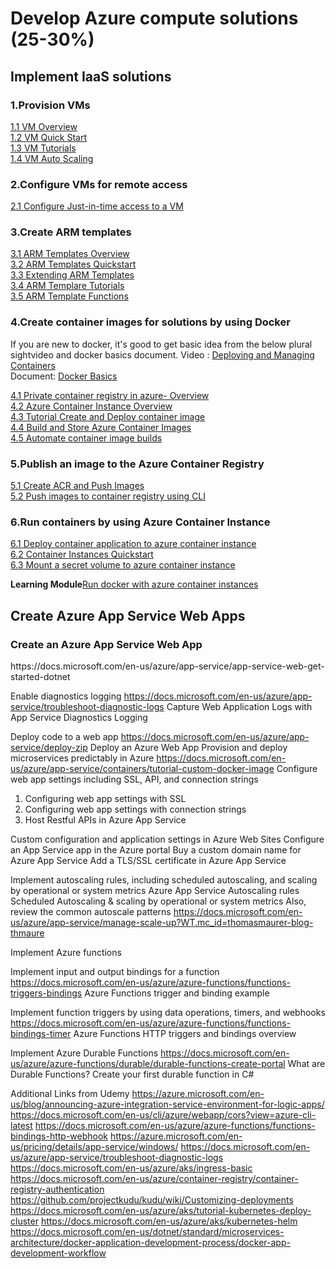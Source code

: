 <h1>Develop Azure compute solutions (25-30%)</h1>
<h2>Implement IaaS solutions</h2>

<h3>1.Provision VMs</h3>
<a href='https://docs.microsoft.com/en-us/azure/virtual-machines/windows/overview'>1.1 VM Overview</a><br>
<a href='https://docs.microsoft.com/en-us/azure/virtual-machines/windows/quick-create-powershell'>1.2 VM Quick Start</a><br>
<a href='https://docs.microsoft.com/en-us/azure/virtual-machines/windows/tutorial-manage-vm'>1.3 VM Tutorials</a><br>
<a href='https://docs.microsoft.com/en-us/azure/virtual-machine-scale-sets/tutorial-autoscale-powershell'>1.4 VM Auto Scaling</a><br>

<h3>2.Configure VMs for remote access</h3>
<a href='https://docs.microsoft.com/en-us/azure/security-center/security-center-just-in-time'>2.1 Configure Just-in-time access to a VM</a><br>

<h3>3.Create ARM templates</h3>
<a href='https://docs.microsoft.com/en-us/azure/azure-resource-manager/templates/overview'>3.1 ARM Templates Overview</a><br>
<a href='https://docs.microsoft.com/en-us/azure/azure-resource-manager/resource-manager-quickstart-create-templates-use-the-portal'>3.2 ARM Templates Quickstart</a><br>
<a href='https://docs.microsoft.com/en-us/azure/architecture/building-blocks/extending-templates'>3.3 Extending ARM Templates</a><br>
<a href='https://docs.microsoft.com/en-us/azure/azure-resource-manager/templates/template-tutorial-create-first-template'>3.4 ARM Templare Tutorials</a><br>
<a href='https://docs.microsoft.com/en-us/azure/azure-resource-manager/templates/template-functions'>3.5 ARM Template Functions</a><br>

<h3>4.Create container images for solutions by using Docker</h3>
If you are new to docker, it's good to get basic idea from the below plural sightvideo and docker basics document.
Video : <a href='https://app.pluralsight.com/library/courses/microsoft-azure-containers-deploying-managing/table-of-contents'>Deploying and Managing Containers </a><br>
Document: <a href='https://docs.docker.com/get-started/overview/'>Docker Basics</a><br>

<a href='https://docs.microsoft.com/en-us/azure/container-registry/container-registry-intro'>4.1 Private container registry in azure- Overview </a><br>
<a href='https://docs.microsoft.com/en-us/azure/container-instances/container-instances-overview'>4.2 Azure Container Instance Overview </a><br>
<a href='https://docs.microsoft.com/en-us/azure/container-instances/container-instances-tutorial-prepare-app'>4.3 Tutorial Create and Deploy container image</a><br>
<a href='https://docs.microsoft.com/en-us/learn/modules/build-and-store-container-images/'>4.4 Build and Store Azure Container Images</a><br>
<a href='https://docs.microsoft.com/en-us/azure/container-registry/container-registry-tutorial-quick-task'>4.5 Automate container image builds</a><br>

<h3>5.Publish an image to the Azure Container Registry</h3>
<a href='https://docs.microsoft.com/en-us/azure/container-instances/container-instances-tutorial-prepare-acr'>5.1 Create ACR and Push Images</a><br>
<a href='https://docs.microsoft.com/en-us/azure/container-registry/container-registry-get-started-docker-cli'>5.2 Push images to container registry using CLI</a><br>

<h3>6.Run containers by using Azure Container Instance</h3>
<a href='https://docs.microsoft.com/en-us/azure/container-instances/container-instances-tutorial-deploy-app'>6.1 Deploy container application to azure container instance</a><br>
<a href='https://docs.microsoft.com/en-us/azure/container-instances/container-instances-quickstart'>6.2 Container Instances Quickstart</a><br>
<a href='https://docs.microsoft.com/en-us/azure/container-instances/container-instances-volume-secret'>6.3 Mount a secret volume to azure container instance</a><br>

<b>Learning Module</b><a href='https://docs.microsoft.com/en-us/learn/modules/run-docker-with-azure-container-instances/'>Run docker with azure container instances</a><br>

<h2>Create Azure App Service Web Apps</h2>

<h3>Create an Azure App Service Web App</h3>
https://docs.microsoft.com/en-us/azure/app-service/app-service-web-get-started-dotnet

Enable diagnostics logging
https://docs.microsoft.com/en-us/azure/app-service/troubleshoot-diagnostic-logs
Capture Web Application Logs with App Service Diagnostics Logging

Deploy code to a web app
https://docs.microsoft.com/en-us/azure/app-service/deploy-zip
Deploy an Azure Web App
Provision and deploy microservices predictably in Azure
https://docs.microsoft.com/en-us/azure/app-service/containers/tutorial-custom-docker-image
Configure web app settings including SSL, API, and connection strings
1. Configuring web app settings with SSL
2. Configuring web app settings with connection strings
3. Host Restful APIs in Azure App Service

Custom configuration and application settings in Azure Web Sites
Configure an App Service app in the Azure portal
Buy a custom domain name for Azure App Service
Add a TLS/SSL certificate in Azure App Service

Implement autoscaling rules, including scheduled autoscaling, and scaling by operational or system metrics
Azure App Service Autoscaling rules
Scheduled Autoscaling & scaling by operational or system metrics
Also, review the common autoscale patterns
https://docs.microsoft.com/en-us/azure/app-service/manage-scale-up?WT.mc_id=thomasmaurer-blog-thmaure

Implement Azure functions

Implement input and output bindings for a function
https://docs.microsoft.com/en-us/azure/azure-functions/functions-triggers-bindings
Azure Functions trigger and binding example

Implement function triggers by using data operations, timers, and webhooks
https://docs.microsoft.com/en-us/azure/azure-functions/functions-bindings-timer
Azure Functions HTTP triggers and bindings overview

Implement Azure Durable Functions
https://docs.microsoft.com/en-us/azure/azure-functions/durable/durable-functions-create-portal
What are Durable Functions?
Create your first durable function in C#

Additional Links from Udemy
https://azure.microsoft.com/en-us/blog/announcing-azure-integration-service-environment-for-logic-apps/
https://docs.microsoft.com/en-us/cli/azure/webapp/cors?view=azure-cli-latest
https://docs.microsoft.com/en-us/azure/azure-functions/functions-bindings-http-webhook
https://azure.microsoft.com/en-us/pricing/details/app-service/windows/
https://docs.microsoft.com/en-us/azure/app-service/troubleshoot-diagnostic-logs
https://docs.microsoft.com/en-us/azure/aks/ingress-basic
https://docs.microsoft.com/en-us/azure/container-registry/container-registry-authentication
https://github.com/projectkudu/kudu/wiki/Customizing-deployments
https://docs.microsoft.com/en-us/azure/aks/tutorial-kubernetes-deploy-cluster
https://docs.microsoft.com/en-us/azure/aks/kubernetes-helm
https://docs.microsoft.com/en-us/dotnet/standard/microservices-architecture/docker-application-development-process/docker-app-development-workflow
